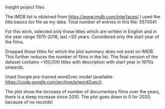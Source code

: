Insight project files

The IMDB list is obtained from https://www.imdb.com/interfaces/
I used the title.basics.tsv file as my data.
Total number of entries in this file: 5570541

For this work, selected only those titles which are written in English and in the year range 1970-2018, last ~50 years.
Considered only the start year of the films.

Dropped those titles for which the plot summary does not exist on IMDB. This further reduces the number of films in the list.
The final version of the dataset contains ~100,000 titles with description with start year in 1970s onwards.

Used Google pre-trained word2vec model (available https://code.google.com/archive/p/word2vec/).

The plot show the increase of number of documentary films over the years, there is a steep increase since 2010.
The plot goes down to 0 for 2020, because of no records! 

